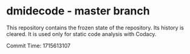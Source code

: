 # dmidecode - master branch

This repository contains the frozen state of the repository.
Its history is cleared. It is used only for static code
analysis with Codacy.

Commit Time: 1715613107